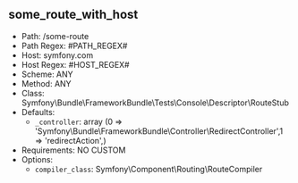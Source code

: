 some_route_with_host
--------------------

- Path: /some-route
- Path Regex: #PATH_REGEX#
- Host: symfony.com
- Host Regex: #HOST_REGEX#
- Scheme: ANY
- Method: ANY
- Class: Symfony\Bundle\FrameworkBundle\Tests\Console\Descriptor\RouteStub
- Defaults:
    - `_controller`: array (0 => 'Symfony\\Bundle\\FrameworkBundle\\Controller\\RedirectController',1 => 'redirectAction',)
- Requirements: NO CUSTOM
- Options:
    - `compiler_class`: Symfony\Component\Routing\RouteCompiler
